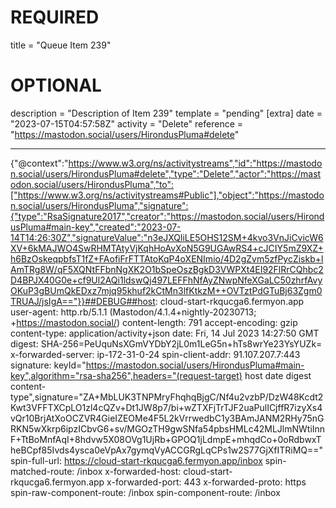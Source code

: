 
# REQUIRED
title = "Queue Item 239"
# OPTIONAL
description = "Description of Item 239"
template = "pending"
[extra]
date = "2023-07-15T04:57:58Z"
activity = "Delete"
reference = "https://mastodon.social/users/HirondusPluma#delete"

---
{"@context":"https://www.w3.org/ns/activitystreams","id":"https://mastodon.social/users/HirondusPluma#delete","type":"Delete","actor":"https://mastodon.social/users/HirondusPluma","to":["https://www.w3.org/ns/activitystreams#Public"],"object":"https://mastodon.social/users/HirondusPluma","signature":{"type":"RsaSignature2017","creator":"https://mastodon.social/users/HirondusPluma#main-key","created":"2023-07-14T14:26:30Z","signatureValue":"n3eJXQliLE5OHS12SM+4kvo3VnJiCvicW6XV+6kMAJWO4SwRHMTAtyVjKqhHoAvXoN5G9UGAwRS4+cJCIY5mZ9XZ+h6BzOskeqpbfsT1fZ+FAofiFrFTTAtoKqP4oXENImio/4D2gZvm5zfPycZiskb+lAmTRg8W/qF5XQNtFFbnNgXK2O1bSpeOszBgkD3VWPXt4EI92FlRrCQhbc2D4BPJX40G0e+cf9Ul2AQi1ldswQj497LEFFhNfAyZNwpNfeXGaLC50zhrfAvyOKuP3gBUmQkEDxz7mjq95khuf2kCtMn3lfKtkzM++OVTztPdGTuBj63Zgm0TRUAJ/jsIgA=="}}##DEBUG##host: cloud-start-rkqucga6.fermyon.app
user-agent: http.rb/5.1.1 (Mastodon/4.1.4+nightly-20230713; +https://mastodon.social/)
content-length: 791
accept-encoding: gzip
content-type: application/activity+json
date: Fri, 14 Jul 2023 14:27:50 GMT
digest: SHA-256=PeUquNsXGmVYDbY2jL0m1LeG5n+hTs8wrYe23YsYUZk=
x-forwarded-server: ip-172-31-0-24
spin-client-addr: 91.107.207.7:443
signature: keyId="https://mastodon.social/users/HirondusPluma#main-key",algorithm="rsa-sha256",headers="(request-target) host date digest content-type",signature="ZA+MbLUK3TNPMryFhqhqBjgC/Nf4u2vzbP/DzW48Kcdt2Kwt3VFFTXCpLO1zl4cQZv+Dt1JW8p7/bi+wZTXFjTrTJF2uaPulICjffR7izyXs4vQr10BrjAtXoOCZVR4GieIZEOMe4F5L2kVrrwedbC1y3BAmJANM2RHy75nGRKN5wXkrp6ipzICbvG6+sv/MGOzTH9gwSNfa54pbsHMLc42MLJlmNWtiInnF+TtBoMnfAqI+8hdvw5X08OVg1UjRb+GPOQ1jLdmpE+mhqdCo+0oRdbwxTheBCpf85Ivds4ysca0eVpAx7gymqVyACCGRgLqCPs1w2S77GjXfITRiMQ=="
spin-full-url: https://cloud-start-rkqucga6.fermyon.app/inbox
spin-matched-route: /inbox
x-forwarded-host: cloud-start-rkqucga6.fermyon.app
x-forwarded-port: 443
x-forwarded-proto: https
spin-raw-component-route: /inbox
spin-component-route: /inbox

